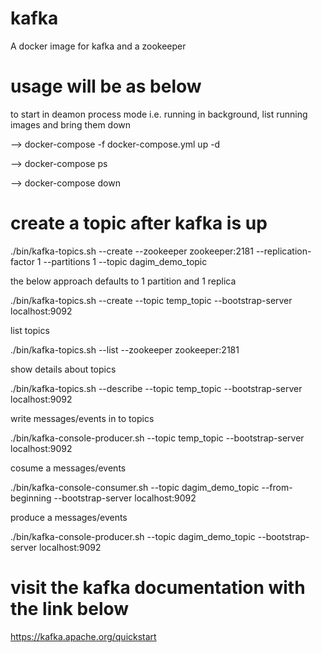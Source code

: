 # kafka
A docker image for kafka  and a zookeeper

# usage will be as below
to start in deamon process mode i.e. running in background, list running images and bring them down 

  --> docker-compose -f docker-compose.yml up -d
  
  --> docker-compose ps
  
  --> docker-compose down

# create a topic after kafka is up
./bin/kafka-topics.sh --create --zookeeper zookeeper:2181 --replication-factor 1 --partitions 1 --topic dagim_demo_topic

the below approach defaults to 1 partition and 1 replica

./bin/kafka-topics.sh --create --topic temp_topic --bootstrap-server localhost:9092

list topics

./bin/kafka-topics.sh --list --zookeeper zookeeper:2181

show details about topics

./bin/kafka-topics.sh --describe --topic temp_topic --bootstrap-server localhost:9092

write messages/events in to topics

./bin/kafka-console-producer.sh --topic temp_topic --bootstrap-server localhost:9092

cosume a messages/events

./bin/kafka-console-consumer.sh --topic dagim_demo_topic --from-beginning --bootstrap-server localhost:9092

produce a messages/events

./bin/kafka-console-producer.sh --topic dagim_demo_topic --bootstrap-server localhost:9092

# visit the kafka documentation with the link below

https://kafka.apache.org/quickstart


